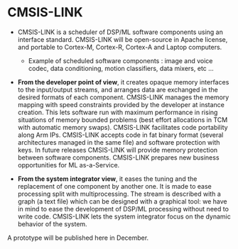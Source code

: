 # CMSIS-LINK
- CMSIS-LINK is a scheduler of DSP/ML software components using an interface standard. CMSIS-LINK will be open-source in Apache license, and portable to Cortex-M, Cortex-R, Cortex-A and Laptop computers.
  - Example of scheduled software components : image and voice codec, data conditioning, motion classifiers, data mixers, etc ...
- **From the developer point of view**, it creates opaque memory interfaces to the input/output streams, and arranges data are exchanged in the desired formats of each component. CMSIS-LINK manages the memory mapping with speed constraints provided by the developer at instance creation. This lets software run with maximum performance in rising situations of memory bounded problems (best effort allocations in TCM with automatic memory swaps). CMSIS-LINK facilitates code portability along Arm IPs. CMSIS-LINK accepts code in fat binary format (several architectures managed in the same file) and software protection with keys.  In future releases CMSIS-LINK will provide memory protection between software components. CMSIS-LINK prepares new business opportunities for ML as-a-Service.

- **From the system integrator view**, it eases the tuning and the replacement of one component by another one. It is made to ease processing split with multiprocessing. The stream is described with a graph (a text file) which can be designed with a graphical tool:  we have in mind to ease the development of DSP/ML processing without need to write code. CMSIS-LINK lets the system integrator focus on the dynamic behavior of the system. 

A prototype will be published here in December.
